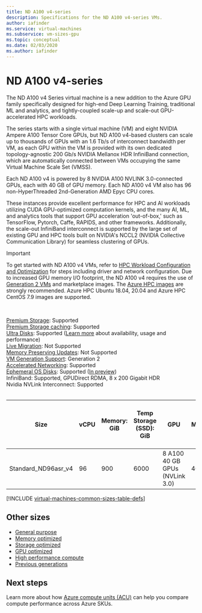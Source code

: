 ```yaml
---
title: ND A100 v4-series 
description: Specifications for the ND A100 v4-series VMs.
author: iafinder
ms.service: virtual-machines
ms.subservice: vm-sizes-gpu
ms.topic: conceptual
ms.date: 02/03/2020
ms.author: iafinder
---
```


# ND A100 v4-series

The ND A100 v4 Series virtual machine is a new addition to the Azure GPU family specifically designed for high-end Deep Learning Training, traditional ML and analytics, and tightly-coupled scale-up and scale-out GPU-accelerated HPC workloads. 

The series starts with a single virtual machine (VM) and eight NVIDIA Ampere A100 Tensor Core GPUs, but ND A100 v4-based clusters can scale up to thousands of GPUs with an 1.6 Tb/s of interconnect bandwidth per VM, as each GPU within the VM is provided with its own dedicated topology-agnostic 200 Gb/s NVIDIA Mellanox HDR InfiniBand connection, which are automatically connected between VMs occupying the same Virtual Machine Scale Set (VMSS).

Each ND A100 v4 is powered by 8 NVIDIA A100 NVLINK 3.0-connected GPUs, each with 40 GB of GPU memory. Each ND A100 v4 VM also has 96 non-HyperThreaded 2nd-Generation AMD Epyc CPU cores.

These instances provide excellent performance for HPC and AI workloads utilizing CUDA GPU-optimized computation kernels, and the many AI, ML, and analytics tools that support GPU acceleration 'out-of-box,' such as TensorFlow, Pytorch, Caffe, RAPIDS, and other frameworks. Additionally, the scale-out InfiniBand interconnect is supported by the large set of existing GPU and HPC tools built on NVIDIA's NCCL2 (NVIDIA Collective Communication Library) for seamless clustering of GPUs.

> [!IMPORTANT]
> To get started with ND A100 v4 VMs, refer to [HPC Workload Configuration and Optimization](./workloads/hpc/configure.md) for steps including driver and network configuration.
> Due to increased GPU memory I/O footprint, the ND A100 v4 requires the use of [Generation 2 VMs](./generation-2.md) and marketplace images. The [Azure HPC images](./workloads/hpc/configure.md) are strongly recommended. Azure HPC Ubuntu 18.04, 20.04 and Azure HPC CentOS 7.9 images are supported.
> 

<br>

[Premium Storage](premium-storage-performance.md): Supported<br>
[Premium Storage caching](premium-storage-performance.md): Supported<br>
[Ultra Disks](disks-types.md#ultra-disk): Supported ([Learn more](https://techcommunity.microsoft.com/t5/azure-compute/ultra-disk-storage-for-hpc-and-gpu-vms/ba-p/2189312) about availability, usage and performance) <br>
[Live Migration](maintenance-and-updates.md): Not Supported<br>
[Memory Preserving Updates](maintenance-and-updates.md): Not Supported<br>
[VM Generation Support](generation-2.md): Generation 2<br>
[Accelerated Networking](../virtual-network/create-vm-accelerated-networking-cli.md): Supported<br>
[Ephemeral OS Disks](ephemeral-os-disks.md): Supported ([In preview](ephemeral-os-disks.md#preview---ephemeral-os-disks-can-now-be-stored-on-temp-disks))<br>
InfiniBand: Supported, GPUDirect RDMA, 8 x 200 Gigabit HDR<br>
Nvidia NVLink Interconnect: Supported<br>
<br>

| Size | vCPU | Memory: GiB | Temp Storage (SSD): GiB | GPU | GPU Memory: GiB | Max data disks | Max uncached disk throughput: IOPS / MBps | Max network bandwidth | Max NICs |
|---|---|---|---|---|---|---|---|---|---|
| Standard_ND96asr_v4 | 96 | 900 | 6000 | 8 A100 40 GB GPUs (NVLink 3.0) | 40 | 32 | 80000 / 800 | 24000 Mbps | 8 |

[!INCLUDE [virtual-machines-common-sizes-table-defs](../../includes/virtual-machines-common-sizes-table-defs.md)]


## Other sizes

- [General purpose](sizes-general.md)
- [Memory optimized](sizes-memory.md)
- [Storage optimized](sizes-storage.md)
- [GPU optimized](sizes-gpu.md)
- [High performance compute](sizes-hpc.md)
- [Previous generations](sizes-previous-gen.md)

## Next steps

Learn more about how [Azure compute units (ACU)](acu.md) can help you compare compute performance across Azure SKUs.
